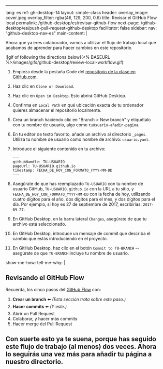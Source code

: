 ---
lang: es
ref: gh-desktop-14
layout: simple-class
header:
  overlay_image: cover.jpeg
  overlay_filter: rgba(46, 129, 200, 0.6)
title: Revisar el GitHub Flow local
permalink: /github-desktop/es/revisar-github-flow
next-page: /github-desktop/es/push-pull-request-github-desktop
facilitator: false
sidebar:
  nav: "github-desktop-nav-es"
main-content: |

  Ahora que ya eres colaborador, vamos a utilizar el flujo de trabajo local que acabamos de aprender para hacer cambios en este repositorio.

  ![gif of following the directions below](<% BASEURL %>/images/gifs/github-desktop/review-local-workflow.gif)

  1. Empieza desde la pestaña Code del [repositorio de la clase en GitHub.com](https://github.com/githubschool/on-demand-github-pages/).
  1. Haz clic en `Clone or Download`.
  1. Haz clic en `Open in Desktop`. Esto abrirá GitHub Desktop.
  1. Confirma en `Local Path` en qué ubicación exacta de tu ordenador quieres almacenar el repositorio localmente.
  1. Crea un branch haciendo clic en "Branch > New branch" y etiquétalo con tu nombre de usuario, algo como `tuUsuario-añadir-pagina`.
  1. En tu editor de texto favorito, añade un archivo al directorio `_pages`. Utiliza tu nombre de usuario como nombre de archivo: `usuario.yaml`.
  1. Introduce el siguiente contenido en tu archivo:

         ---
         githubHandle: TU-USUARIO
         pageUrl: TU-USUARIO.github.io
         timestamp: FECHA_DE_HOY_CON_FORMATO_YYYY-MM-DD
         ---

  1. Asegúrate de que has reemplazado `TU-USUARIO` con tu nombre de usuario GitHub, `TU-USUARIO.github.io` con la URL a tu sitio, y `FECHA_DE_HOY_CON_FORMATO_YYYY-MM-DD` con la fecha de hoy, utilizando cuatro dígitos para el año, dos dígitos para el mes, y dos dígitos para el día. Por ejemplo, si hoy es 27 de septiembre de 2017, escribirías: `2017-09-27`.
  1. En GitHub Desktop, en la barra lateral `Changes`, asegúrate de que tu archivo está seleccionado.
  1. En GitHub Desktop, introduce un mensaje de commit que describa el cambio que estás introduciendo en el proyecto.
  1. En GitHub Desktop, haz clic en el botón `Commit to TU-BRANCH` -- asegúrate de que `TU-BRANCH` incluye tu nombre de usuario.

show-me-how:
tell-me-why: |

  ## Revisando el GitHub Flow

  Recuerda, los cinco pasos del [GitHub Flow](https://guides.github.com/introduction/flow/) con:

  1. **Crear un branch** :arrow_left: _(Esta sección trata sobre este paso.)_
  1. **Hacer commits** :arrow_left: _(Y este.)_
  1. Abrir un Pull Request
  1. Colaborar, y hacer más commits
  1. Hacer merge del Pull Request

  Con suerte esto ya te suena, porque has seguido este flujo de trabajo (al menos) dos veces. Ahora lo seguirás una vez más para añadir tu página a nuestro directorio.
  ---
